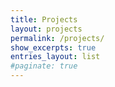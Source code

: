 ```yaml
---
title: Projects
layout: projects
permalink: /projects/
show_excerpts: true
entries_layout: list
#paginate: true
---
```

